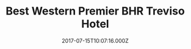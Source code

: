 ---
date: 2017-07-15T10:07:16.000Z
title: Best Western Premier BHR Treviso Hotel
latitude: 45.66850616006014
longitude: 12.180326250381768
url: https://www.bestwestern.com/en_US/book/hotel-rooms.98323.html?iata=00171890&ssob=BLBWI0003G
category: checkin
---